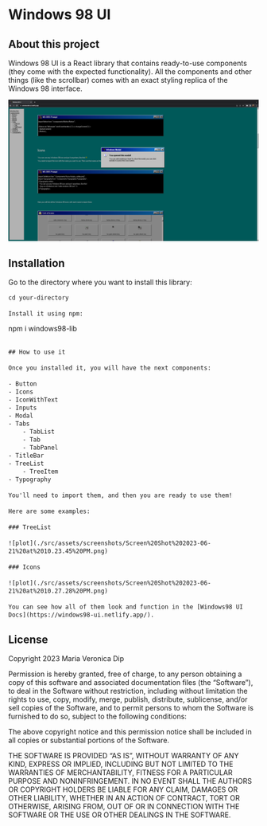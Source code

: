 # Windows 98 UI

## About this project

Windows 98 UI is a React library that contains ready-to-use components (they come with the expected functionality). All the components and other things (like the scrollbar) comes with an exact styling replica of the Windows 98 interface.

![plot](./src/assets/screenshots/Screen%20Shot%202023-06-21%20at%209.54.21%20PM.png)

## Installation

Go to the directory where you want to install this library:

```
cd your-directory

Install it using npm:

```

npm i windows98-lib

```

## How to use it

Once you installed it, you will have the next components:

- Button
- Icons
- IconWithText
- Inputs
- Modal
- Tabs
    - TabList
    - Tab
    - TabPanel
- TitleBar
- TreeList
    - TreeItem
- Typography

You'll need to import them, and then you are ready to use them!

Here are some examples:

### TreeList

![plot](./src/assets/screenshots/Screen%20Shot%202023-06-21%20at%2010.23.45%20PM.png)

### Icons

![plot](./src/assets/screenshots/Screen%20Shot%202023-06-21%20at%2010.27.28%20PM.png)

You can see how all of them look and function in the [Windows98 UI Docs](https://windows98-ui.netlify.app/).
```

## License

Copyright 2023 Maria Veronica Dip

Permission is hereby granted, free of charge, to any person obtaining a copy of this software and associated documentation files (the “Software”), to deal in the Software without restriction, including without limitation the rights to use, copy, modify, merge, publish, distribute, sublicense, and/or sell copies of the Software, and to permit persons to whom the Software is furnished to do so, subject to the following conditions:

The above copyright notice and this permission notice shall be included in all copies or substantial portions of the Software.

THE SOFTWARE IS PROVIDED “AS IS”, WITHOUT WARRANTY OF ANY KIND, EXPRESS OR IMPLIED, INCLUDING BUT NOT LIMITED TO THE WARRANTIES OF MERCHANTABILITY, FITNESS FOR A PARTICULAR PURPOSE AND NONINFRINGEMENT. IN NO EVENT SHALL THE AUTHORS OR COPYRIGHT HOLDERS BE LIABLE FOR ANY CLAIM, DAMAGES OR OTHER LIABILITY, WHETHER IN AN ACTION OF CONTRACT, TORT OR OTHERWISE, ARISING FROM, OUT OF OR IN CONNECTION WITH THE SOFTWARE OR THE USE OR OTHER DEALINGS IN THE SOFTWARE.
